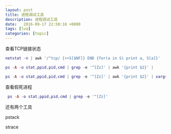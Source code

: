 ```yaml
---
layout: post
title: 进程调试工具
description: 进程调试工具
date:   2016-09-17 22:50:18 +0800 
tags: [lua]
categories: [topic]
---
```

查看TCP链接状态

```lua
netstat -n | awk '/^tcp/ {++S[$NF]} END {for(a in S) print a, S[a]}'

ps -A -o stat,ppid,pid,cmd | grep -e '^[Zz]' | awk '{print $2}' |

ps -A -o stat,ppid,pid,cmd | grep -e '^[Zz]' | awk '{print $2}' | xargs kill -9

```


查看假死进程

```lua
 ps -A -o stat,ppid,pid,cmd | grep -e '^[Zz]'
```


还有两个工具 


pstack

strace